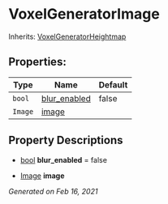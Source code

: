 # VoxelGeneratorImage

Inherits: [VoxelGeneratorHeightmap](VoxelGeneratorHeightmap.md)




## Properties: 


Type     | Name                             | Default 
-------- | -------------------------------- | --------
`bool`   | [blur_enabled](#i_blur_enabled)  | false   
`Image`  | [image](#i_image)                |         
<p></p>

## Property Descriptions

- [bool](https://docs.godotengine.org/en/stable/classes/class_bool.html)<span id="i_blur_enabled"></span> **blur_enabled** = false


- [Image](https://docs.godotengine.org/en/stable/classes/class_image.html)<span id="i_image"></span> **image**


_Generated on Feb 16, 2021_
